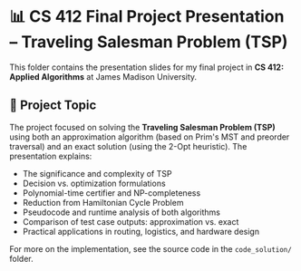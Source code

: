 # 📊 CS 412 Final Project Presentation – Traveling Salesman Problem (TSP)

This folder contains the presentation slides for my final project in **CS 412: Applied Algorithms** at James Madison University.

## 🎯 Project Topic

The project focused on solving the **Traveling Salesman Problem (TSP)** using both an approximation algorithm (based on Prim's MST and preorder traversal) and an exact solution (using the 2-Opt heuristic). The presentation explains:

- The significance and complexity of TSP
- Decision vs. optimization formulations
- Polynomial-time certifier and NP-completeness
- Reduction from Hamiltonian Cycle Problem
- Pseudocode and runtime analysis of both algorithms
- Comparison of test case outputs: approximation vs. exact
- Practical applications in routing, logistics, and hardware design


For more on the implementation, see the source code in the `code_solution/` folder.
